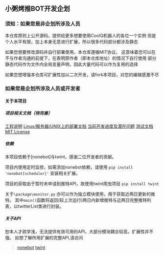 ## 小粥烤推BOT开发企划


### 须知：如果您是非企划所涉及人员

本仓库原则上公开源码，提供给更多想要使用CoolQ机器人的各位一个实例
但是个人水平有限，加上本身无意进行扩展，所以很多代码部分都涉及静态

如果您想要修改源码并自行部署使用，本仓库遵循MIT协议，
这意味着您可以在不与作者沟通的前提下，在表明原作者（即本仓库地址）的情况下自行使用
部分静态代码作为文件内全局变量声明，因此大量代码可以作为复用的选择

如果您想增强本仓库可扩展性加以二次开发，请fork本项目，对您的编辑感激不尽

### 如果您是企划所涉及人员或开发者

#### 关于本项目
##### 项目相关文档（待完善）
[工程说明](./project.md)
[Linux/服务器/UNIX上的部署文档](./部署CoolQ.md)
[当前开发进度及潜在问题](./progress.md)
[测试文档](./test.md)
[MIT License](.LICENSE.md)
##### 依赖
本项目依赖于[nonebot]与twint，感谢二位开发者的贡献。

项目内使用定时监控，如需添加nonebot依赖，请使用
`pip install 'nonebot[scheduler]'`
安装相关扩展。

项目的获取由于暂时未申请到推特API，故使用twint爬虫项目
`pip install twint`

关于`\package\monitor.py` 亦可以作为独立模块使用，用于获取近两日更新的推特。
其中`main()`函数将返回(较上次运行)两日内新增推特与近两日完整推特列表，以twitterList类进行封装。
##### 关于API
恕本人才疏学浅，无法提供有效可用的API，大部分模块耦合较高，扩展性并不强。
如想了解所用扩展的完整API,请访问
> [nonebot](https://nonebot.cqp.moe/)
> [twint](twintproject)
